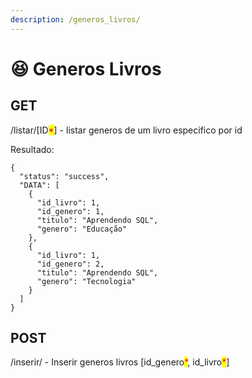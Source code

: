 ```yaml
---
description: /generos_livros/
---
```


# 😆 Generos Livros

## GET

/listar/\[ID<mark style="color:red;">\*</mark>] - listar generos de um livro especifico por id

Resultado:

```
{
  "status": "success",
  "DATA": [
    {
      "id_livro": 1,
      "id_genero": 1,
      "titulo": "Aprendendo SQL",
      "genero": "Educação"
    },
    {
      "id_livro": 1,
      "id_genero": 2,
      "titulo": "Aprendendo SQL",
      "genero": "Tecnologia"
    }
  ]
}
```

## POST

/inserir/ - Inserir generos livros \[id\_genero<mark style="color:red;">\*</mark>, id\_livro<mark style="color:red;">\*</mark>]
